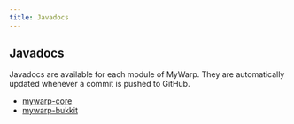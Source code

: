 ```yaml
---
title: Javadocs
---
```

## Javadocs
Javadocs are available for each module of MyWarp. They are automatically updated whenever a commit is pushed to GitHub.

<!-- Note: These files are not included within the Middleman build,
     but are pushed automatically from the MyWarp repo upon build -->
* [mywarp-core](/javadocs/mywarp-core/)
* [mywarp-bukkit](/javadocs/mywarp-bukkit/)
